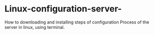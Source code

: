 # Linux-configuration-server-
How to downloading and installing steps of configuration Process of the server in linux, using terminal.
